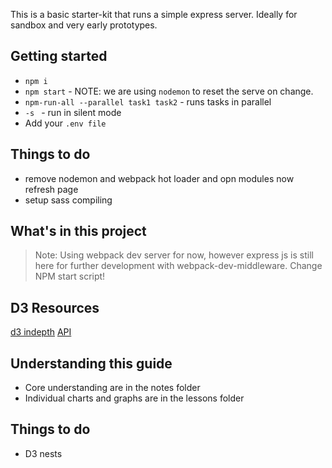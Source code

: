 This is a basic starter-kit that runs a simple express server. Ideally for sandbox and very early prototypes.

## Getting started
- `npm i`
- `npm start` - NOTE: we are using `nodemon` to reset the serve on change.
- `npm-run-all --parallel task1 task2` - runs tasks in parallel
- `-s ` - run in silent mode
- Add your `.env file`

## Things to do
- remove nodemon and webpack hot loader and opn modules now refresh page
- setup sass compiling

## What's in this project 
> Note: Using webpack dev server for now, however express js is still here for further development with webpack-dev-middleware. Change NPM start script!

## D3 Resources
[d3 indepth](https://d3indepth.com/)
[API](https://github.com/d3/d3/blob/master/API.md)

## Understanding this guide
- Core understanding are in the notes folder
- Individual charts and graphs are in the lessons folder

## Things to do
- D3 nests